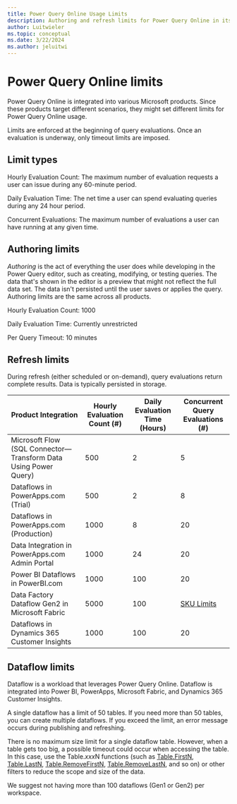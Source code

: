 ```yaml
---
title: Power Query Online Usage Limits
description: Authoring and refresh limits for Power Query Online in its various product integrations.
author: Luitwieler
ms.topic: conceptual
ms.date: 3/22/2024
ms.author: jeluitwi
---
```


# Power Query Online limits

Power Query Online is integrated into various Microsoft products. Since these products target different scenarios, they might set different limits for Power Query Online usage.

Limits are enforced at the beginning of query evaluations. Once an evaluation is underway, only timeout limits are imposed.

## Limit types

Hourly Evaluation Count: The maximum number of evaluation requests a user can issue during any 60-minute period.

Daily Evaluation Time: The net time a user can spend evaluating queries during any 24 hour period.

Concurrent Evaluations: The maximum number of evaluations a user can have running at any given time.

## Authoring limits

*Authoring* is the act of everything the user does while developing in the Power Query editor, such as creating, modifying, or testing queries. The data that's shown in the editor is a preview that might not reflect the full data set. The data isn't persisted until the user saves or applies the query. Authoring limits are the same across all products.

Hourly Evaluation Count: 1000

Daily Evaluation Time: Currently unrestricted

Per Query Timeout: 10 minutes

## Refresh limits

During refresh (either scheduled or on-demand), query evaluations return complete results. Data is typically persisted in storage.

| Product Integration | Hourly Evaluation Count (#) | Daily Evaluation Time (Hours) | Concurrent Query Evaluations (#) |
|--|--|--|--|
| Microsoft Flow (SQL Connector&mdash;Transform Data Using Power Query) | 500 | 2 | 5 |
| Dataflows in PowerApps.com (Trial)| 500 | 2 | 8 |
| Dataflows in PowerApps.com (Production) | 1000 | 8 | 20 |
| Data Integration in PowerApps.com Admin Portal | 1000 | 24 | 20 |
| Power BI Dataflows in PowerBI.com | 1000 | 100 | 20 |
| Data Factory Dataflow Gen2 in Microsoft Fabric | 5000 | 100 | [SKU Limits](/power-bi/enterprise/service-premium-what-is#dataflows-gen1) |
| Dataflows in Dynamics 365 Customer Insights | 1000 | 100 | 20 |

## Dataflow limits

Dataflow is a workload that leverages Power Query Online. Dataflow is integrated into Power BI, PowerApps, Microsoft Fabric, and Dynamics 365 Customer Insights.

A single dataflow has a limit of 50 tables. If you need more than 50 tables, you can create multiple dataflows. If you exceed the limit, an error message occurs during publishing and refreshing.

There is no maximum size limit for a single dataflow table. However, when a table gets too big, a possible timeout could occur when accessing the table. In this case, use the Table.*xxx*N functions (such as [Table.FirstN](/powerquery-m/table-firstn), [Table.LastN](/powerquery-m/table-lastn), [Table.RemoveFirstN](/powerquery-m/table-removefirstn), [Table.RemoveLastN](/powerquery-m/table-removelastn), and so on) or other filters to reduce the scope and size of the data.

We suggest not having more than 100 dataflows (Gen1 or Gen2) per workspace.
